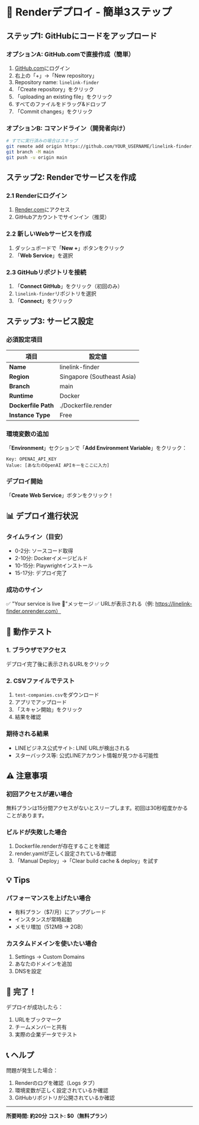 # 🚀 Renderデプロイ - 簡単3ステップ

## ステップ1: GitHubにコードをアップロード

### オプションA: GitHub.comで直接作成（簡単）

1. [GitHub.com](https://github.com)にログイン
2. 右上の「+」→「New repository」
3. Repository name: `linelink-finder`
4. 「Create repository」をクリック
5. 「uploading an existing file」をクリック
6. すべてのファイルをドラッグ&ドロップ
7. 「Commit changes」をクリック

### オプションB: コマンドライン（開発者向け）

```bash
# すでに実行済みの場合はスキップ
git remote add origin https://github.com/YOUR_USERNAME/linelink-finder.git
git branch -M main
git push -u origin main
```

## ステップ2: Renderでサービスを作成

### 2.1 Renderにログイン
1. [Render.com](https://dashboard.render.com/)にアクセス
2. GitHubアカウントでサインイン（推奨）

### 2.2 新しいWebサービスを作成
1. ダッシュボードで「**New +**」ボタンをクリック
2. 「**Web Service**」を選択

### 2.3 GitHubリポジトリを接続
1. 「**Connect GitHub**」をクリック（初回のみ）
2. `linelink-finder`リポジトリを選択
3. 「**Connect**」をクリック

## ステップ3: サービス設定

### 必須設定項目

| 項目 | 設定値 |
|------|--------|
| **Name** | linelink-finder |
| **Region** | Singapore (Southeast Asia) |
| **Branch** | main |
| **Runtime** | Docker |
| **Dockerfile Path** | ./Dockerfile.render |
| **Instance Type** | Free |

### 環境変数の追加

「**Environment**」セクションで「**Add Environment Variable**」をクリック：

```
Key: OPENAI_API_KEY
Value: [あなたのOpenAI APIキーをここに入力]
```

### デプロイ開始

「**Create Web Service**」ボタンをクリック！

## 📊 デプロイ進行状況

### タイムライン（目安）
- 0-2分: ソースコード取得
- 2-10分: Dockerイメージビルド
- 10-15分: Playwrightインストール
- 15-17分: デプロイ完了

### 成功のサイン
✅ "Your service is live 🎉"メッセージ
✅ URLが表示される（例: https://linelink-finder.onrender.com）

## 🧪 動作テスト

### 1. ブラウザでアクセス
デプロイ完了後に表示されるURLをクリック

### 2. CSVファイルでテスト
1. `test-companies.csv`をダウンロード
2. アプリでアップロード
3. 「スキャン開始」をクリック
4. 結果を確認

### 期待される結果
- LINEビジネス公式サイト: LINE URLが検出される
- スターバックス等: 公式LINEアカウント情報が見つかる可能性

## ⚠️ 注意事項

### 初回アクセスが遅い場合
無料プランは15分間アクセスがないとスリープします。初回は30秒程度かかることがあります。

### ビルドが失敗した場合
1. Dockerfile.renderが存在することを確認
2. render.yamlが正しく設定されているか確認
3. 「Manual Deploy」→「Clear build cache & deploy」を試す

## 💡 Tips

### パフォーマンスを上げたい場合
- 有料プラン（$7/月）にアップグレード
- インスタンスが常時起動
- メモリ増加（512MB → 2GB）

### カスタムドメインを使いたい場合
1. Settings → Custom Domains
2. あなたのドメインを追加
3. DNSを設定

## 🎉 完了！

デプロイが成功したら：
1. URLをブックマーク
2. チームメンバーと共有
3. 実際の企業データでテスト

## 📞 ヘルプ

問題が発生した場合：
1. Renderのログを確認（Logs タブ）
2. 環境変数が正しく設定されているか確認
3. GitHubリポジトリが公開されているか確認

---

**所要時間: 約20分**
**コスト: $0（無料プラン）**